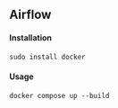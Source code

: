 ## Airflow

#### Installation
```
sudo install docker
```

#### Usage
```
docker compose up --build
```
